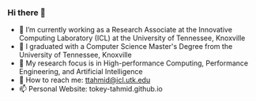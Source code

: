 ### Hi there 👋

- 🔭 I’m currently working as a Research Associate at the Innovative Computing Laboratory (ICL) at the University of Tennessee, Knoxville
- 🌱 I graduated with a Computer Science Master's Degree from the University of Tennessee, Knoxville
- 👯 My research focus is in High-performance Computing, Performance Engineering, and Artificial Intelligence
- 💬 How to reach me: ttahmid@icl.utk.edu
- 📫 Personal Website: tokey-tahmid.github.io
